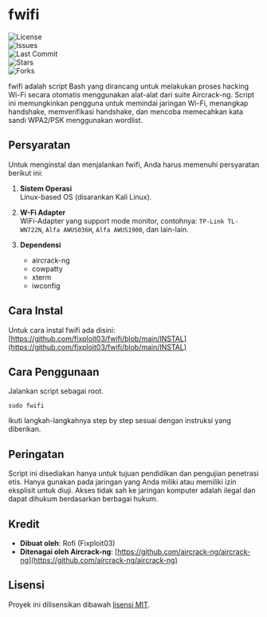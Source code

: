 # fwifi

![License](https://img.shields.io/github/license/fixploit03/fwifi?style=flat)  
![Issues](https://img.shields.io/github/issues/fixploit03/fwifi?style=flat)  
![Last Commit](https://img.shields.io/github/last-commit/fixploit03/fwifi?style=flat)  
![Stars](https://img.shields.io/github/stars/fixploit03/fwifi?style=flat)  
![Forks](https://img.shields.io/github/forks/fixploit03/fwifi?style=flat)  


fwifi adalah script Bash yang dirancang untuk melakukan proses hacking Wi-Fi secara otomatis menggunakan alat-alat dari suite Aircrack-ng. Script ini memungkinkan pengguna untuk memindai jaringan Wi-Fi, menangkap handshake, memverifikasi handshake, dan mencoba memecahkan kata sandi WPA2/PSK menggunakan wordlist.

## Persyaratan

Untuk menginstal dan menjalankan fwifi, Anda harus memenuhi persyaratan berikut ini:

1. **Sistem Operasi**  
   Linux-based OS (disarankan Kali Linux).

2. **W-Fi Adapter**  
   WiFi-Adapter yang support mode monitor, contohnya: `TP-Link TL-WN722N`, `Alfa AWUS036H`, `Alfa AWUS1900`, dan lain-lain.
   
4. **Dependensi**  
   - aircrack-ng
   - cowpatty
   - xterm
   - iwconfig

## Cara Instal

Untuk cara instal fwifi ada disini: [https://github.com/fixploit03/fwifi/blob/main/INSTAL](https://github.com/fixploit03/fwifi/blob/main/INSTAL)

## Cara Penggunaan

Jalankan script sebagai root.

```
sudo fwifi
```

Ikuti langkah-langkahnya step by step sesuai dengan instruksi yang diberikan.

## Peringatan

Script ini disediakan hanya untuk tujuan pendidikan dan pengujian penetrasi etis. Hanya gunakan pada jaringan yang Anda miliki atau memiliki izin eksplisit untuk diuji. Akses tidak sah ke jaringan komputer adalah ilegal dan dapat dihukum berdasarkan berbagai hukum.


## Kredit

- **Dibuat oleh**: Rofi (Fixploit03)
- **Ditenagai oleh Aircrack-ng**: [https://github.com/aircrack-ng/aircrack-ng](https://github.com/aircrack-ng/aircrack-ng)

## Lisensi

Proyek ini dilisensikan dibawah [lisensi MIT](https://github.com/fixploit03/fwifi/blob/main/LICENSE).
